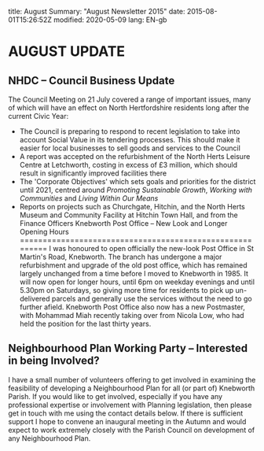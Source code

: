 title: AugustSummary: "August Newsletter 2015"date: 2015-08-01T15:26:52Z
modified: 2020-05-09
lang: EN-gb

# **AUGUST UPDATE**
## NHDC – Council Business Update
The Council Meeting on 21 July covered a range of important issues, many of which will have an effect on North Hertfordshire residents long after the current Civic Year:
-   The Council is preparing to respond to recent legislation to take into account Social Value in its tendering processes. This should make it easier for local businesses to sell goods and services to the Council
-   A report was accepted on the refurbishment of the North Herts Leisure Centre at Letchworth, costing in excess of &pound;3 million, which should result in significantly improved facilities there
-   The 'Corporate Objectives' which sets goals and priorities for the district until 2021, centred around *Promoting Sustainable Growth*, *Working with Communities* and *Living Within Our Means*
-   Reports on projects such as Churchgate, Hitchin, and the North Herts Museum and Community Facility at Hitchin Town Hall, and from the Finance Officers
Knebworth Post Office – New Look and Longer Opening Hours
=========================================================
I was honoured to open officially the new-look Post Office in St Martin's Road, Knebworth. The branch has undergone a major refurbishment and upgrade of the old post office, which has remained largely unchanged from a time before I moved to Knebworth in 1985. It will now open for longer hours, until 6pm on weekday evenings and until 5.30pm on Saturdays, so giving more time for residents to pick up un-delivered parcels and generally use the services without the need to go further afield.
Knebworth Post Office also now has a new Postmaster, with Mohammad Miah recently taking over from Nicola Low, who had held the position for the last thirty years.
## Neighbourhood Plan Working Party – Interested in being Involved?
I have a small number of volunteers offering to get involved in examining the feasibility of developing a Neighbourhood Plan for all (or part of) Knebworth Parish. If you would like to get involved, especially if you have any professional expertise or involvement with Planning legislation, then please get in touch with me using the contact details below.
If there is sufficient support I hope to convene an inaugural meeting in the Autumn and would expect to work extremely closely with the Parish Council on development of any Neighbourhood Plan.
